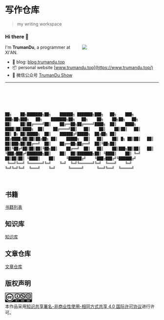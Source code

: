# 写作仓库
> my writing workspace

### Hi there 👋

<img align="right" width="50%" src="https://github-readme-stats.vercel.app/api?username=trumandu&show_icons=true&theme=gotham">

I'm **TrumanDu**, a programmer at XI'AN.

-   :newspaper: blog: [blog.trumandu.top](http://blog.trumandu.top/)
-   :package: personal website [www.trumandu.top](https://www.trumandu.top/)
-   :battery: 微信公众号 [TrumanDu Show](https://mp.weixin.qq.com/s/3PYnNEf6fZ1mynQ-dYQVKw)



---
<br>
<br>
<br>

```

██╗    ██╗███████╗██╗    ██████╗ ███████╗███╗   ██╗    ███╗   ███╗██╗███╗   ██╗    ███████╗██╗   ██╗    ██╗    ██╗██╗   ██╗
██║    ██║██╔════╝██║    ██╔══██╗██╔════╝████╗  ██║    ████╗ ████║██║████╗  ██║    ██╔════╝██║   ██║    ██║    ██║██║   ██║
██║ █╗ ██║█████╗  ██║    ██████╔╝█████╗  ██╔██╗ ██║    ██╔████╔██║██║██╔██╗ ██║    █████╗  ██║   ██║    ██║ █╗ ██║██║   ██║
██║███╗██║██╔══╝  ██║    ██╔══██╗██╔══╝  ██║╚██╗██║    ██║╚██╔╝██║██║██║╚██╗██║    ██╔══╝  ██║   ██║    ██║███╗██║██║   ██║
╚███╔███╔╝███████╗██║    ██║  ██║███████╗██║ ╚████║    ██║ ╚═╝ ██║██║██║ ╚████║    ██║     ╚██████╔╝    ╚███╔███╔╝╚██████╔╝
 ╚══╝╚══╝ ╚══════╝╚═╝    ╚═╝  ╚═╝╚══════╝╚═╝  ╚═══╝    ╚═╝     ╚═╝╚═╝╚═╝  ╚═══╝    ╚═╝      ╚═════╝      ╚══╝╚══╝  ╚═════╝ 
                                                                                                                           


```

## 书籍

[书籍列表](books/README.md)

## 知识库

[知识库](knowledge/README.md)

## 文章仓库

[文章仓库](./文章仓库)

## 版权声明

<a rel="license" href="http://creativecommons.org/licenses/by-nc-sa/4.0/"><img alt="知识共享许可协议" style="border-width:0" src="images\README\88x31.png" /></a><br />本作品采用<a rel="license" href="http://creativecommons.org/licenses/by-nc-sa/4.0/deed.zh">知识共享署名-非商业性使用-相同方式共享 4.0 国际许可协议</a>进行许可。

